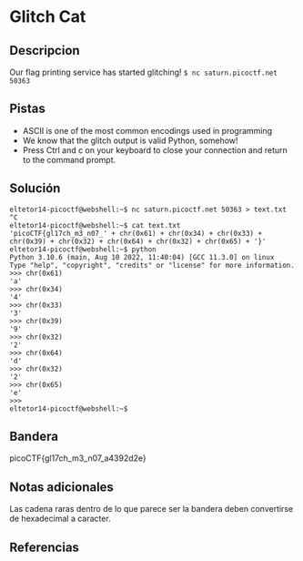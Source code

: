 # Glitch Cat

## Descripcion
Our flag printing service has started glitching! `$ nc saturn.picoctf.net 50363`

## Pistas
- ASCII is one of the most common encodings used in programming
- We know that the glitch output is valid Python, somehow!
- Press Ctrl and c on your keyboard to close your connection and return to the command prompt.

## Solución

```
eltetor14-picoctf@webshell:~$ nc saturn.picoctf.net 50363 > text.txt
^C
eltetor14-picoctf@webshell:~$ cat text.txt
'picoCTF{gl17ch_m3_n07_' + chr(0x61) + chr(0x34) + chr(0x33) + chr(0x39) + chr(0x32) + chr(0x64) + chr(0x32) + chr(0x65) + '}'
eltetor14-picoctf@webshell:~$ python
Python 3.10.6 (main, Aug 10 2022, 11:40:04) [GCC 11.3.0] on linux
Type "help", "copyright", "credits" or "license" for more information.
>>> chr(0x61)
'a'
>>> chr(0x34)
'4'
>>> chr(0x33)
'3'
>>> chr(0x39)
'9'
>>> chr(0x32)
'2'
>>> chr(0x64)
'd'
>>> chr(0x32)
'2'
>>> chr(0x65)
'e'
>>> 
eltetor14-picoctf@webshell:~$ 
```

## Bandera
picoCTF{gl17ch_m3_n07_a4392d2e}

## Notas adicionales
Las cadena raras dentro de lo que parece ser la bandera deben convertirse de hexadecimal a caracter.

## Referencias
